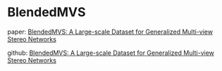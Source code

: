 # BlendedMVS

paper: [BlendedMVS: A Large-scale Dataset for Generalized Multi-view Stereo Networks](https://arxiv.org/pdf/1911.10127.pdf)

github: [BlendedMVS: A Large-scale Dataset for Generalized Multi-view Stereo Networks](https://github.com/YoYo000/BlendedMVS)

